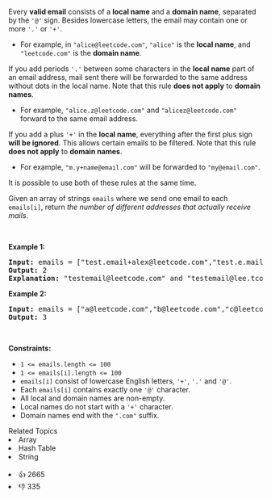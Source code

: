<p>Every <strong>valid email</strong> consists of a <strong>local name</strong> and a <strong>domain name</strong>, separated by the <code>'@'</code> sign. Besides lowercase letters, the email may contain one or more <code>'.'</code> or <code>'+'</code>.</p>

<ul> 
 <li>For example, in <code>"alice@leetcode.com"</code>, <code>"alice"</code> is the <strong>local name</strong>, and <code>"leetcode.com"</code> is the <strong>domain name</strong>.</li> 
</ul>

<p>If you add periods <code>'.'</code> between some characters in the <strong>local name</strong> part of an email address, mail sent there will be forwarded to the same address without dots in the local name. Note that this rule <strong>does not apply</strong> to <strong>domain names</strong>.</p>

<ul> 
 <li>For example, <code>"alice.z@leetcode.com"</code> and <code>"alicez@leetcode.com"</code> forward to the same email address.</li> 
</ul>

<p>If you add a plus <code>'+'</code> in the <strong>local name</strong>, everything after the first plus sign <strong>will be ignored</strong>. This allows certain emails to be filtered. Note that this rule <strong>does not apply</strong> to <strong>domain names</strong>.</p>

<ul> 
 <li>For example, <code>"m.y+name@email.com"</code> will be forwarded to <code>"my@email.com"</code>.</li> 
</ul>

<p>It is possible to use both of these rules at the same time.</p>

<p>Given an array of strings <code>emails</code> where we send one email to each <code>emails[i]</code>, return <em>the number of different addresses that actually receive mails</em>.</p>

<p>&nbsp;</p> 
<p><strong class="example">Example 1:</strong></p>

<pre>
<strong>Input:</strong> emails = ["test.email+alex@leetcode.com","test.e.mail+bob.cathy@leetcode.com","testemail+david@lee.tcode.com"]
<strong>Output:</strong> 2
<strong>Explanation:</strong> "testemail@leetcode.com" and "testemail@lee.tcode.com" actually receive mails.
</pre>

<p><strong class="example">Example 2:</strong></p>

<pre>
<strong>Input:</strong> emails = ["a@leetcode.com","b@leetcode.com","c@leetcode.com"]
<strong>Output:</strong> 3
</pre>

<p>&nbsp;</p> 
<p><strong>Constraints:</strong></p>

<ul> 
 <li><code>1 &lt;= emails.length &lt;= 100</code></li> 
 <li><code>1 &lt;= emails[i].length &lt;= 100</code></li> 
 <li><code>emails[i]</code> consist of lowercase English letters, <code>'+'</code>, <code>'.'</code> and <code>'@'</code>.</li> 
 <li>Each <code>emails[i]</code> contains exactly one <code>'@'</code> character.</li> 
 <li>All local and domain names are non-empty.</li> 
 <li>Local names do not start with a <code>'+'</code> character.</li> 
 <li>Domain names end with the <code>".com"</code> suffix.</li> 
</ul>

<div><div>Related Topics</div><div><li>Array</li><li>Hash Table</li><li>String</li></div></div><br><div><li>👍 2665</li><li>👎 335</li></div>